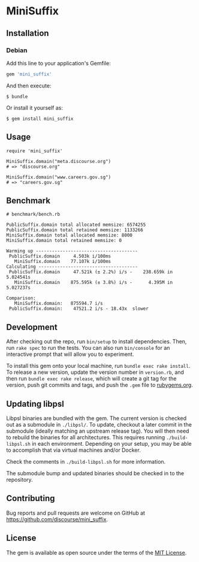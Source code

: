 # MiniSuffix

## Installation

### Debian

Add this line to your application's Gemfile:

```ruby
gem 'mini_suffix'
```

And then execute:

    $ bundle

Or install it yourself as:

    $ gem install mini_suffix

## Usage

```
require 'mini_suffix'

MiniSuffix.domain("meta.discourse.org")
# => "discourse.org"

MiniSuffix.domain("www.careers.gov.sg")
# => "careers.gov.sg"
```

## Benchmark

```
# benchmark/bench.rb

PublicSuffix.domain total allocated memsize: 6574255
PublicSuffix.domain total retained memsize: 1133266
MiniSuffix.domain total allocated memsize: 8000
MiniSuffix.domain total retained memsize: 0

Warming up --------------------------------------
 PublicSuffix.domain     4.503k i/100ms
   MiniSuffix.domain    77.107k i/100ms
Calculating -------------------------------------
 PublicSuffix.domain     47.521k (± 2.2%) i/s -    238.659k in   5.024541s
   MiniSuffix.domain    875.595k (± 3.8%) i/s -      4.395M in   5.027237s

Comparison:
   MiniSuffix.domain:   875594.7 i/s
 PublicSuffix.domain:    47521.2 i/s - 18.43x  slower
```

## Development

After checking out the repo, run `bin/setup` to install dependencies. Then, run `rake spec` to run the tests. You can also run `bin/console` for an interactive prompt that will allow you to experiment.

To install this gem onto your local machine, run `bundle exec rake install`. To release a new version, update the version number in `version.rb`, and then run `bundle exec rake release`, which will create a git tag for the version, push git commits and tags, and push the `.gem` file to [rubygems.org](https://rubygems.org).

## Updating libpsl

Libpsl binaries are bundled with the gem. The current version is checked out as a submodule in `./libpsl/`. To update, checkout a later commit
in the submodule (ideally matching an upstream release tag). You will then need to rebuild the binaries for all architectures. This requires running `./build-libpsl.sh` in each environment. Depending on your setup, you may be able to accomplish that via virtual machines and/or Docker.

Check the comments in `./build-libpsl.sh` for more information.

The submodule bump and updated binaries should be checked in to the repository.

## Contributing

Bug reports and pull requests are welcome on GitHub at https://github.com/discourse/mini_suffix.

## License

The gem is available as open source under the terms of the [MIT License](https://opensource.org/licenses/MIT).
